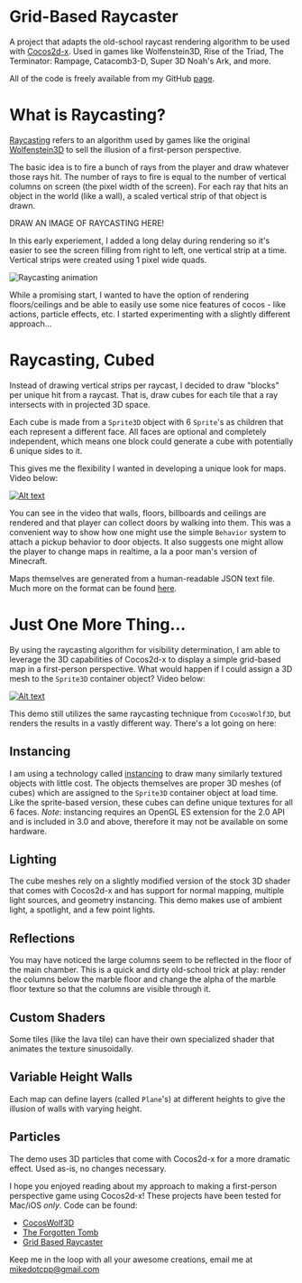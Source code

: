 # Grid-Based Raycaster
A project that adapts the old-school raycast rendering algorithm to be used with [Cocos2d-x](http://cocos2d-x.org/). Used in games like Wolfenstein3D, Rise of the Triad, The Terminator: Rampage, Catacomb3-D, Super 3D Noah's Ark, and more.

All of the code is freely available from my GitHub [page](https://github.com/mikedotcpp).

# What is Raycasting?
[Raycasting](http://permadi.com/1996/05/ray-casting-tutorial-table-of-contents/) refers to an algorithm used by games like the original [Wolfenstein3D](https://en.wikipedia.org/wiki/Wolfenstein_3D) to sell the illusion of a first-person perspective.

The basic idea is to fire a bunch of rays from the player and draw whatever those rays hit. The number of rays to fire is equal to the number of vertical columns on screen (the pixel width of
the screen). For each ray that hits an object in the world (like a wall), a scaled vertical strip of that object is drawn.

DRAW AN IMAGE OF RAYCASTING HERE!

In this early experiement, I added a long delay during rendering so it's easier to see the screen filling from right to left, one vertical strip at a time. Vertical strips were created using
1 pixel wide quads.

![Raycasting animation](http://localhost:4000/Resources/out.gif)

While a promising start, I wanted to have the option of rendering floors/ceilings and be able to easily use some nice features of cocos - like actions, particle effects, etc. I started experimenting
with a slightly different approach...

# Raycasting, Cubed

Instead of drawing vertical strips per raycast, I decided to draw "blocks" per unique hit from a raycast. That is, draw cubes for each tile that a ray intersects with in projected 3D space.

Each cube is made from a `Sprite3D` object with 6 `Sprite`'s as children that each represent a different face. All faces are optional and completely independent, which means one block could
generate a cube with potentially 6 unique sides to it.

This gives me the flexibility I wanted in developing a unique look for maps. Video below:

[![Alt text](https://img.youtube.com/vi/B7PCPfR8Ez0/0.jpg)](https://www.youtube.com/watch?v=B7PCPfR8Ez0)

You can see in the video that walls, floors, billboards and ceilings are rendered and that player can collect doors by walking into them. This was a convenient way to show how one might use the simple
`Behavior` system to attach a pickup behavior to door objects. It also suggests one might allow the player to change maps in realtime, a la a poor man's version of Minecraft.

Maps themselves are generated from a human-readable JSON text file. Much more on the format can be found [here](https://github.com/mikedotcpp/GridBasedRaycaster/wiki/Map-Format#overview).

# Just One More Thing...

By using the raycasting algorithm for visibility determination, I am able to leverage the 3D capabilities of Cocos2d-x to display a simple grid-based map in a first-person perspective. What would
happen if I could assign a 3D mesh to the `Sprite3D` container object? Video below:

[![Alt text](https://img.youtube.com/vi/L6gVolqa8A0/0.jpg)](https://www.youtube.com/watch?v=L6gVolqa8A0)

This demo still utilizes the same raycasting technique from `CocosWolf3D`, but renders the results in a vastly different way. There's a lot going on here: 

## Instancing ##
I am using a technology called [instancing](https://www.khronos.org/registry/OpenGL-Refpages/es3.0/html/glDrawElementsInstanced.xhtml) to draw many similarly 
textured objects with little cost. The objects themselves are proper 3D meshes (of cubes) which are assigned to the `Sprite3D` container object at load time. Like the sprite-based version, these 
cubes can define unique textures for all 6 faces. *Note*: instancing requires an OpenGL ES extension for the 2.0 API and is included in 3.0 and above, therefore it may not be available on some
hardware.

## Lighting ##
The cube meshes rely on a slightly modified version of the stock 3D shader that comes with Cocos2d-x and has support for normal mapping, multiple light sources, and geometry instancing. This demo
makes use of ambient light, a spotlight, and a few point lights. 

## Reflections ##
You may have noticed the large columns seem to be reflected in the floor of the main chamber. This is a quick and dirty old-school trick at play: render the columns below the marble floor and 
change the alpha of the marble floor texture so that the columns are visible through it.

## Custom Shaders ##
Some tiles (like the lava tile) can have their own specialized shader that animates the texture sinusoidally.

## Variable Height Walls ##
Each map can define layers (called `Plane`'s) at different heights to give the illusion of walls with varying height. 

## Particles ##
The demo uses 3D particles that come with Cocos2d-x for a more dramatic effect. Used as-is, no changes necessary.

I hope you enjoyed reading about my approach to making a first-person perspective game using Cocos2d-x! These projects have been tested for Mac/iOS *only*. Code can be found:
* [CocosWolf3D](https://github.com/mikedotcpp/CocosWolf3D)
* [The Forgotten Tomb](https://github.com/mikedotcpp/TheForgottenTomb)
* [Grid Based Raycaster](https://github.com/mikedotcpp/GridBasedRaycaster)

Keep me in the loop with all your awesome creations, email me at mikedotcpp@gmail.com